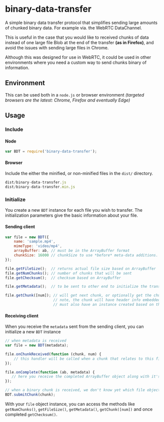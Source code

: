 # binary-data-transfer
A simple binary data transfer protocol that simplifies sending large amounts of chunked binary data. For example via. the WebRTC DataChannel. 

This is useful in the case that you would like to received chunks of data instead of one large file Blob at the end of the transfer **(as in Firefox)**, and avoid the issues with sending large files in Chrome.

Although this was designed for use in WebRTC, it could be used in other environments where you need a custom way to send chunks binary of information.

## Environment
This can be used both in a `node.js` or browser environment *(targeted browsers are the latest: Chrome, Firefox and eventually Edge)*

## Usage
### Include
#### Node 
```javascript
var BDT = require('binary-data-transfer');
```

#### Browser
Include the either the minified, or non-minified files in the `dist/` directory.

```javascript
dist/binary-data-transfer.js
dist/binary-data-transfer.min.js
```

### Initialize
You create a new `BDT` instance for each file you wish to transfer. The initialization parameters give the basic information about your file.

#### Sending client
```javascript
var file = new BDT({ 
    name: 'sample.mp4',
    mimeType: 'video/mp4',
    arrayBuffer: ab, // must be in the ArrayBuffer format
    chunkSize: 16000 // chunkSize to use *before* meta-data additions.
});

file.getFileSize();  // returns actual file size based on ArrayBuffer
file.getNumChunks(); // number of chunks that will be sent
file.getChecksum();  // checksum based on ArrayBuffer

file.getMetadata();  // to be sent to other end to initialize the transfer, used to initialize a BDT instance on the receiving end.

file.getChunk([num]); // will get next chunk, or optionally get the chunk based on the number (position) specific. 
                      // note, the chunk will have header info embedded in the first few bytes, to receiving client 
                      // must also have an instance created based on the information returned from `file.getMetadata()`
```                    

#### Receiving client
When you receive the `metadata` sent from the sending client, you can initialize a new `BDT` instance

```javascript
// when metadata is received
var file = new BDT(metadata);

file.onChunkReceived(function (chunk, num) {
    // this handler will be called when a chunk that relates to this file instance is received    
});

file.onComplete(function (ab, metadata) {
   // here you receive the completed ArrayBuffer object along with it's metadata 
});

// when a binary chunk is received, we don't know yet which file object it belongs to, so we submit it to the Factory object and wait for the handler to be called
BDT.submitChunk(chunk);
```

With your `file` object instance, you can access the methods like `getNumChunks()`, `getFileSize()`, `getMetadata()`, `getChunk([num])` and once completed `getChecksum()`.
